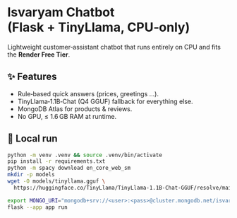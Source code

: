 # Isvaryam Chatbot (Flask + TinyLlama, CPU‑only)

Lightweight customer‑assistant chatbot that runs entirely on CPU and fits the **Render Free Tier**.

## ✨ Features
* Rule‑based quick answers (prices, greetings …).
* TinyLlama‑1.1B‑Chat (Q4 GGUF) fallback for everything else.
* MongoDB Atlas for products & reviews.
* No GPU, ≤ 1.6 GB RAM at runtime.

## 🔧 Local run

```bash
python -m venv .venv && source .venv/bin/activate
pip install -r requirements.txt
python -m spacy download en_core_web_sm
mkdir -p models
wget -O models/tinyllama.gguf \
  https://huggingface.co/TinyLlama/TinyLlama-1.1B-Chat-GGUF/resolve/main/tinyllama-1.1b-chat.Q4_K_M.gguf

export MONGO_URI="mongodb+srv://<user>:<pass>@cluster.mongodb.net/isvaryam"
flask --app app run
